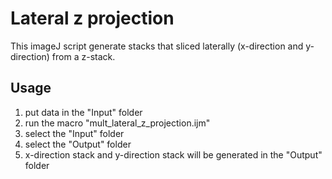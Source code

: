 # Lateral z projection

This imageJ script generate stacks that sliced laterally (x-direction and y-direction) from a z-stack. 





## Usage

1. put data in the "Input" folder
2. run the macro "mult_lateral_z_projection.ijm"
3. select the "Input" folder
4. select the "Output" folder
5. x-direction stack and y-direction stack will be generated in the "Output" folder
